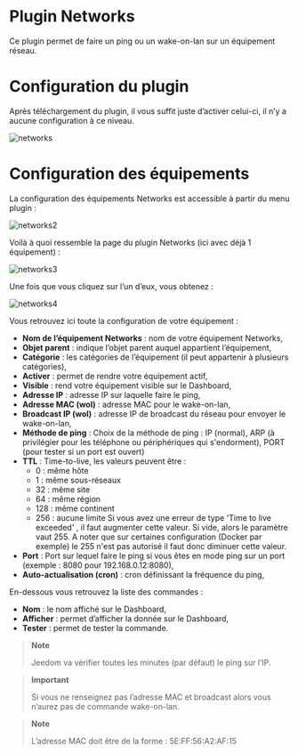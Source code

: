 # Plugin Networks

Ce plugin permet de faire un ping ou un wake-on-lan sur un équipement réseau.

# Configuration du plugin 

Après téléchargement du plugin, il vous suffit juste d’activer celui-ci, il n’y a aucune configuration à ce niveau.

![networks](../images/networks.PNG)

# Configuration des équipements 

La configuration des équipements Networks est accessible à partir du menu plugin :

![networks2](../images/networks2.PNG)

Voilà à quoi ressemble la page du plugin Networks (ici avec déjà 1 équipement) :

![networks3](../images/networks3.PNG)

Une fois que vous cliquez sur l’un d’eux, vous obtenez :

![networks4](../images/networks4.PNG)

Vous retrouvez ici toute la configuration de votre équipement :

-   **Nom de l’équipement Networks** : nom de votre équipement Networks,
-   **Objet parent** : indique l’objet parent auquel appartient l’équipement,
-   **Catégorie** : les catégories de l’équipement (il peut appartenir à plusieurs catégories),
-   **Activer** : permet de rendre votre équipement actif,
-   **Visible** : rend votre équipement visible sur le Dashboard,
-   **Adresse IP** : adresse IP sur laquelle faire le ping,
-   **Adresse MAC (wol)** : adresse MAC pour le wake-on-lan,
-   **Broadcast IP (wol)** : adresse IP de broadcast du réseau pour     envoyer le wake-on-lan,
-   **Méthode de ping** : Choix de la méthode de ping : IP (normal), ARP (à privilégier pour les téléphone ou périphériques qui s'endorment), PORT (pour tester si un port est ouvert)
-   **TTL** : Time-to-live, les valeurs peuvent être : 
    - 0 : même hôte
    - 1 : même sous-réseaux
    - 32 : même site
    - 64 : même région
    - 128 : même continent
    - 256 : aucune limite
    Si vous avez une erreur de type 'Time to live exceeded' , il faut augmenter cette valeur. Si vide, alors le paramètre vaut 255. A noter que sur certaines configuration (Docker par exemple) le 255 n'est pas autorisé il faut donc diminuer cette valeur.
-   **Port** : Port sur lequel faire le ping si vous êtes en mode ping sur un port (exemple : 8080 pour 192.168.0.12:8080),
-   **Auto-actualisation (cron)** : cron définissant la fréquence du ping,

En-dessous vous retrouvez la liste des commandes :

-   **Nom** : le nom affiché sur le Dashboard,
-   **Afficher** : permet d’afficher la donnée sur le Dashboard,
-   **Tester** : permet de tester la commande.

> **Note**
>
> Jeedom va vérifier toutes les minutes (par défaut) le ping sur l’IP.

> **Important**
>
> Si vous ne renseignez pas l’adresse MAC et broadcast alors vous n’aurez pas de commande wake-on-lan.

> **Note**
>
> L’adresse MAC doit être de la forme : 5E:FF:56:A2:AF:15
